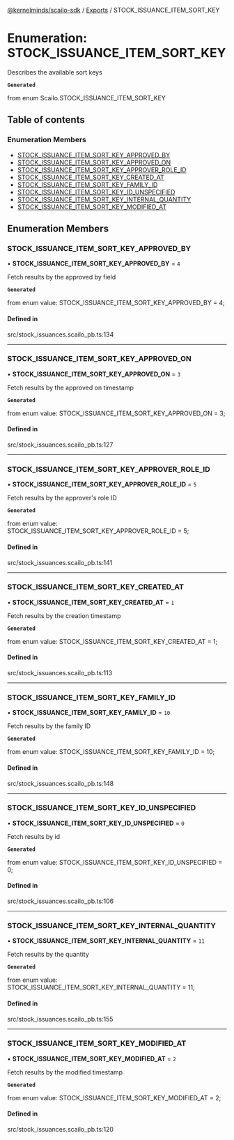 [@kernelminds/scailo-sdk](../README.md) / [Exports](../modules.md) / STOCK\_ISSUANCE\_ITEM\_SORT\_KEY

# Enumeration: STOCK\_ISSUANCE\_ITEM\_SORT\_KEY

Describes the available sort keys

**`Generated`**

from enum Scailo.STOCK_ISSUANCE_ITEM_SORT_KEY

## Table of contents

### Enumeration Members

- [STOCK\_ISSUANCE\_ITEM\_SORT\_KEY\_APPROVED\_BY](STOCK_ISSUANCE_ITEM_SORT_KEY.md#stock_issuance_item_sort_key_approved_by)
- [STOCK\_ISSUANCE\_ITEM\_SORT\_KEY\_APPROVED\_ON](STOCK_ISSUANCE_ITEM_SORT_KEY.md#stock_issuance_item_sort_key_approved_on)
- [STOCK\_ISSUANCE\_ITEM\_SORT\_KEY\_APPROVER\_ROLE\_ID](STOCK_ISSUANCE_ITEM_SORT_KEY.md#stock_issuance_item_sort_key_approver_role_id)
- [STOCK\_ISSUANCE\_ITEM\_SORT\_KEY\_CREATED\_AT](STOCK_ISSUANCE_ITEM_SORT_KEY.md#stock_issuance_item_sort_key_created_at)
- [STOCK\_ISSUANCE\_ITEM\_SORT\_KEY\_FAMILY\_ID](STOCK_ISSUANCE_ITEM_SORT_KEY.md#stock_issuance_item_sort_key_family_id)
- [STOCK\_ISSUANCE\_ITEM\_SORT\_KEY\_ID\_UNSPECIFIED](STOCK_ISSUANCE_ITEM_SORT_KEY.md#stock_issuance_item_sort_key_id_unspecified)
- [STOCK\_ISSUANCE\_ITEM\_SORT\_KEY\_INTERNAL\_QUANTITY](STOCK_ISSUANCE_ITEM_SORT_KEY.md#stock_issuance_item_sort_key_internal_quantity)
- [STOCK\_ISSUANCE\_ITEM\_SORT\_KEY\_MODIFIED\_AT](STOCK_ISSUANCE_ITEM_SORT_KEY.md#stock_issuance_item_sort_key_modified_at)

## Enumeration Members

### STOCK\_ISSUANCE\_ITEM\_SORT\_KEY\_APPROVED\_BY

• **STOCK\_ISSUANCE\_ITEM\_SORT\_KEY\_APPROVED\_BY** = ``4``

Fetch results by the approved by field

**`Generated`**

from enum value: STOCK_ISSUANCE_ITEM_SORT_KEY_APPROVED_BY = 4;

#### Defined in

src/stock_issuances.scailo_pb.ts:134

___

### STOCK\_ISSUANCE\_ITEM\_SORT\_KEY\_APPROVED\_ON

• **STOCK\_ISSUANCE\_ITEM\_SORT\_KEY\_APPROVED\_ON** = ``3``

Fetch results by the approved on timestamp

**`Generated`**

from enum value: STOCK_ISSUANCE_ITEM_SORT_KEY_APPROVED_ON = 3;

#### Defined in

src/stock_issuances.scailo_pb.ts:127

___

### STOCK\_ISSUANCE\_ITEM\_SORT\_KEY\_APPROVER\_ROLE\_ID

• **STOCK\_ISSUANCE\_ITEM\_SORT\_KEY\_APPROVER\_ROLE\_ID** = ``5``

Fetch results by the approver's role ID

**`Generated`**

from enum value: STOCK_ISSUANCE_ITEM_SORT_KEY_APPROVER_ROLE_ID = 5;

#### Defined in

src/stock_issuances.scailo_pb.ts:141

___

### STOCK\_ISSUANCE\_ITEM\_SORT\_KEY\_CREATED\_AT

• **STOCK\_ISSUANCE\_ITEM\_SORT\_KEY\_CREATED\_AT** = ``1``

Fetch results by the creation timestamp

**`Generated`**

from enum value: STOCK_ISSUANCE_ITEM_SORT_KEY_CREATED_AT = 1;

#### Defined in

src/stock_issuances.scailo_pb.ts:113

___

### STOCK\_ISSUANCE\_ITEM\_SORT\_KEY\_FAMILY\_ID

• **STOCK\_ISSUANCE\_ITEM\_SORT\_KEY\_FAMILY\_ID** = ``10``

Fetch results by the family ID

**`Generated`**

from enum value: STOCK_ISSUANCE_ITEM_SORT_KEY_FAMILY_ID = 10;

#### Defined in

src/stock_issuances.scailo_pb.ts:148

___

### STOCK\_ISSUANCE\_ITEM\_SORT\_KEY\_ID\_UNSPECIFIED

• **STOCK\_ISSUANCE\_ITEM\_SORT\_KEY\_ID\_UNSPECIFIED** = ``0``

Fetch results by id

**`Generated`**

from enum value: STOCK_ISSUANCE_ITEM_SORT_KEY_ID_UNSPECIFIED = 0;

#### Defined in

src/stock_issuances.scailo_pb.ts:106

___

### STOCK\_ISSUANCE\_ITEM\_SORT\_KEY\_INTERNAL\_QUANTITY

• **STOCK\_ISSUANCE\_ITEM\_SORT\_KEY\_INTERNAL\_QUANTITY** = ``11``

Fetch results by the quantity

**`Generated`**

from enum value: STOCK_ISSUANCE_ITEM_SORT_KEY_INTERNAL_QUANTITY = 11;

#### Defined in

src/stock_issuances.scailo_pb.ts:155

___

### STOCK\_ISSUANCE\_ITEM\_SORT\_KEY\_MODIFIED\_AT

• **STOCK\_ISSUANCE\_ITEM\_SORT\_KEY\_MODIFIED\_AT** = ``2``

Fetch results by the modified timestamp

**`Generated`**

from enum value: STOCK_ISSUANCE_ITEM_SORT_KEY_MODIFIED_AT = 2;

#### Defined in

src/stock_issuances.scailo_pb.ts:120
